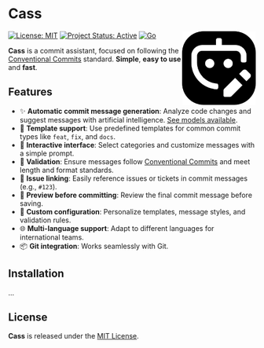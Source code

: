 # Cass

<img src="./public/static/icon.png" align="right" width="150px" alt="The Cass logo, a robot with a pencil." />

[![License: MIT](https://img.shields.io/badge/License-MIT-yellow.svg)](https://opensource.org/licenses/MIT)
[![Project Status: Active](https://img.shields.io/badge/status-active-brightgreen.svg)](https://github.com/tu_usuario/cass)
[![Go](https://img.shields.io/badge/--00ADD8?logo=go&logoColor=ffffff)](https://golang.org/)

**Cass** is a commit assistant, focused on following the [Conventional Commits](https://conventionalcommits.org) standard. **Simple**, **easy to use** and **fast**.

## Features

- ✨ **Automatic commit message generation**: Analyze code changes and suggest messages with artificial intelligence. [See models available](https://github.com/nehu3n/cass#models).
- 📝 **Template support**: Use predefined templates for common commit types like `feat`, `fix`, and `docs`.
- 🎉 **Interactive interface**: Select categories and customize messages with a simple prompt.
- 🔎 **Validation**: Ensure messages follow [Conventional Commits](https://conventionalcommits.org)  and meet length and format standards.
- 🔗 **Issue linking**: Easily reference issues or tickets in commit messages (e.g., `#123`).
- 👀 **Preview before committing**: Review the final commit message before saving.
- 🚀 **Custom configuration**: Personalize templates, message styles, and validation rules.
- 🌐 **Multi-language support**: Adapt to different languages for international teams.
- 📦 **Git integration**: Works seamlessly with Git.

## Installation

...

## License

**Cass** is released under the [MIT License](https://opensource.org/licenses/MIT).
